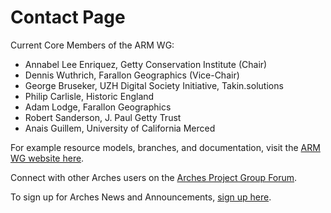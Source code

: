
# Contact Page

Current Core Members of the ARM WG:
* Annabel Lee Enriquez, Getty Conservation Institute (Chair)
* Dennis Wuthrich, Farallon Geographics (Vice-Chair)
* George Bruseker, UZH Digital Society Initiative, Takin.solutions
* Philip Carlisle, Historic England
* Adam Lodge, Farallon Geographics
* Robert Sanderson, J. Paul Getty Trust
* Anais Guillem, University of California Merced

For example resource models, branches, and documentation, 
visit the [ARM WG website here](https://www.archesproject.org/arm-wg/).

Connect with other Arches users on the [Arches Project Group Forum](https://groups.google.com/forum/#!forum/archesproject).

To sign up for Arches News and Announcements, [sign up here](https://www.archesproject.org/announcement-list/). 
